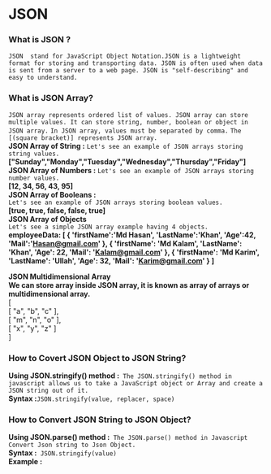 # JSON
### What is JSON ?
`JSON  stand for JavaScript Object Notation.JSON is a lightweight format for storing and transporting data. JSON is often used when data is sent from a server to a web page. JSON is "self-describing" and easy to understand.`
### What is JSON Array?
`JSON array represents ordered list of values. JSON array can store multiple values. It can store string, number, boolean or object in JSON array.`
`In JSON array, values must be separated by comma.`
`The [(square bracket)] represents JSON array.`</br>
**JSON Array of String :**
`Let's see an example of JSON arrays storing string values.`
**["Sunday","Monday","Tuesday","Wednesday","Thursday","Friday"]**</br>
**JSON Array of Numbers :**</b>
`Let's see an example of JSON arrays storing number values.`</br>
**[12, 34, 56, 43, 95]**</br>
**JSON Array of Booleans :**</br>
`Let's see an example of JSON arrays storing boolean values.`</br>
**[true, true, false, false, true]**</br>
**JSON Array of Objects**</br>
`Let's see a simple JSON array example having 4 objects.`</br>
   **employeeData: [
            {
                    'firstName':'Md Hasan',
                    'LastName':'Khan',
                    'Age':42,
                    'Mail':'Hasan@gmail.com'
            },
            {
                'firstName': 'Md Kalam',
                'LastName': 'Khan',
                'Age': 22,
                'Mail': 'Kalam@gmail.com'
            },
            {
                    'firstName': 'Md Karim',
                    'LastName': 'Ullah',
                    'Age': 32,
                    'Mail': 'Karim@gmail.com'
            }
            ]**</br>

**JSON Multidimensional Array**</br>
**We can store array inside JSON array, it is known as array of arrays or multidimensional array.**</br>
[    
 [ "a", "b", "c" ],   
 [ "m", "n", "o" ],   
 [ "x", "y", "z" ]   
]


### How to Covert JSON Object to JSON String?
**Using JSON.stringify() method :**` The JSON.stringify() method in javascript allows us to take a JavaScript object or Array and create a JSON string out of it.`</br>
**Syntax :**` JSON.stringify(value, replacer, space) `</br>
### How to Convert JSON String to JSON Object?
**Using JSON.parse() method :**` The JSON.parse() method in Javascript Convert Json string to Json Object.`</br>
**Syntax :**` JSON.stringify(value)`</br>
**Example :**
<script></br>
        $(document).ready(function(){</br>
            $("#dataShow").click(function(){</br>
                var result = "";</br>
                for(var i=0; i<employeeData.length; i++){</br>
                    result +="First Name :"+employeeData[i].firstName+", Last Name :"+employeeData[i].LastName+", Age :"+employeeData[i].Age+", Email :"+employeeData[i].Mail+"</br>" </br>
                }</br>
                $("#empResult").html(result);</br>
            })</br>
            $("#dataHide").click(function(){</br>
                $("#empResult").empty();</br>
                $("#empResultJsonObject").empty();</br>
            })</br>
            var employeeData = [</br>
            {</br>
                    'firstName':'Md Hasan',</br>
                    'LastName':'Khan',</br>
                    'Age':42,</br>
                    'Mail':'Hasan@gmail.com'</br>
            },</br>
            {</br>
                'firstName': 'Md Kalam',</br>
                'LastName': 'Khan',</br>
                'Age': 22,</br>
                'Mail': 'Kalam@gmail.com'</br>
            },</br>
            {</br>
                    'firstName': 'Md Karim',</br>
                    'LastName': 'Ullah',</br>
                    'Age': 32,</br>
                    'Mail': 'Karim@gmail.com'</br>
            }</br>
            ]</br>
            $("#dataJsonString").click(function(){</br>
                var result = JSON.stringify(employeeData)</br>
                $("#empResult").html(result);</br>
                if(result!= null && result != undefined){</br>
                    $("#dataJsonObject").removeClass("disabled");</br>
                    $("#dataJsonObject").click(function(){</br>
                        var jsonObject = JSON.parse(result);</br>
                        var data = "";</br>
                        $.each(jsonObject, function(index, element){</br>
                             data += "First Name :"+ element.firstName+"</br>"</br>
                              data += "Last Name :"+ element.LastName+"</br>"</br>
                              data += "Age :"+ element.Age+"</br>"</br>
                              data += "Mail :"+ element.Mail</br>
                        })</br>
                        $("#empResultJsonObject").html(data);</br>
                    })</br>                 
                }</br>
            })</br>
        })</br>
    </script></br>
